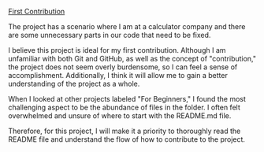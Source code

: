 [First Contribution](https://github.com/danthareja/contribute-to-open-source/issues/1)

The project has a scenario where I am at a calculator company and there are some unnecessary parts in our code that need to be fixed.

I believe this project is ideal for my first contribution. Although I am unfamiliar with both Git and GitHub, as well as the concept of "contribution," the project does not seem overly burdensome, so I can feel a sense of accomplishment. Additionally, I think it will allow me to gain a better understanding of the project as a whole.

When I looked at other projects labeled "For Beginners," I found the most challenging aspect to be the abundance of files in the folder. I often felt overwhelmed and unsure of where to start with the README.md file.

Therefore, for this project, I will make it a priority to thoroughly read the README file and understand the flow of how to contribute to the project.
